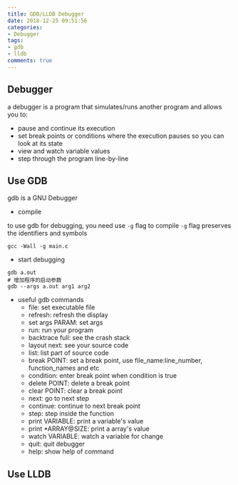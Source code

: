 ```yaml
---
title: GDB/LLDB Debugger
date: 2018-12-25 09:51:56
categories:
- Debugger
tags:
- gdb
- lldb
comments: true
---
```



## Debugger

a debugger is a program that simulates/runs another program and allows you to:

* pause and continue its execution
* set break points or conditions where the execution pauses so you can look at its state
* view and watch variable values
* step through the program line-by-line

## Use GDB

gdb is a GNU Debugger

* compile

to use gdb for debugging, you need use `-g` flag to compile
`-g` flag preserves the identifiers and symbols

```shell
gcc -Wall -g main.c
```

* start debugging

```shell
gdb a.out
# 增加程序的启动参数
gdb --args a.out arg1 arg2
```

* useful gdb commands
  * file: set executable file
  * refresh: refresh the display
  * set args PARAM: set args
  * run: run your program
  * backtrace full: see the crash stack
  * layout next: see your source code
  * list: list part of source code
  * break POINT: set a break point, use file_name:line_number, function_names and etc
  * condition: enter break point when condition is true
  * delete POINT: delete a break point
  * clear POINT: clear a break point
  * next: go to next step
  * continue: continue to next break point
  * step: step inside the function
  * print VARIABLE: print a variable's value
  * print *ARRAY@SIZE: print a array's value
  * watch VARIABLE: watch a variable for change
  * quit: quit debugger
  * help: show help of command

## Use LLDB